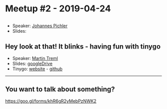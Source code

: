 # Meetup #2 - 2019-04-24

## 

- Speaker: [Johannes Pichler](https://johannespichler.com)
- Slides: 

## Hey look at that! It blinks - having fun with tinygo

- Speaker: [Martin Treml](https://martin.treml.dev)
- Slides: [googleDrive](https://docs.google.com/presentation/d/10T3EXqe0Sk7HRaCbc-Io1zvXNw8dURAmrGV6-a31mwA/edit?usp=sharing)
- Tinygo: [website](https://tinygo.org/) - [github](https://github.com/tinygo-org/tinygo)

---

## You want to talk about something?
https://goo.gl/forms/khR6gR2yMebPzNWK2

